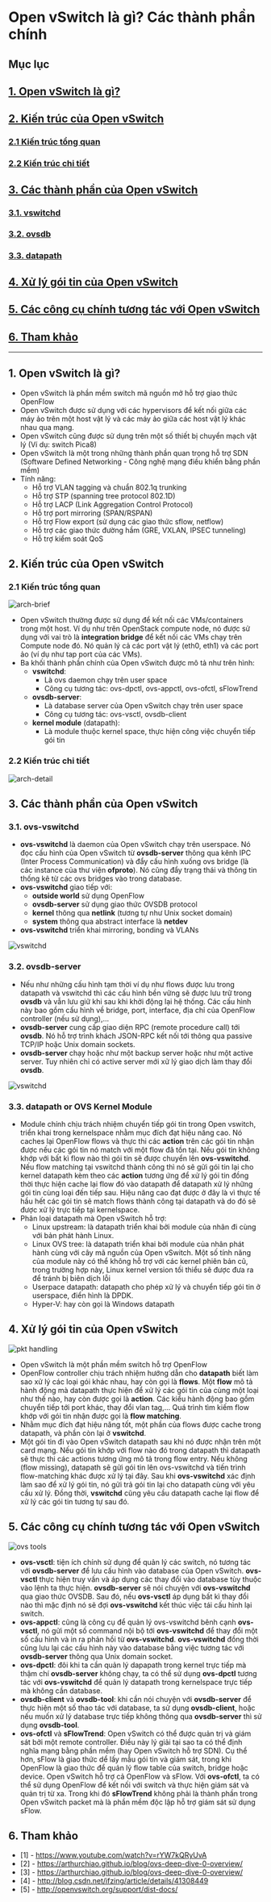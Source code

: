 # Open vSwitch là gì? Các thành phần chính

## Mục lục

## [1. Open vSwitch là gì?](#whatis)

## [2. Kiến trúc của Open vSwitch](#arch)

### [2.1 Kiến trúc tổng quan](#arch-brief)

### [2.2 Kiến trúc chi tiết](#arch-detail)

## [3. Các thành phần của Open vSwitch](#components)

### [3.1. vswitchd](#daemon)

### [3.2. ovsdb](#ovsdb)

### [3.3. datapath](#datapath)

## [4. Xử lý gói tin của Open vSwitch](#pkt-handling)

## [5. Các công cụ chính tương tác với Open vSwitch](#ovs-tools)

## [6. Tham khảo](#ref)

---

## <a name="whatis"></a> 1. Open vSwitch là gì?

- Open vSwitch là phần mềm switch mã nguồn mở hỗ trợ giao thức OpenFlow
- Open vSwitch được sử dụng với các hypervisors để kết nối giữa các máy ảo trên một host vật lý và các máy ảo giữa các host vật lý khác nhau qua mạng.
- Open vSwitch cũng được sử dụng trên một số thiết bị chuyển mạch vật lý (Ví dụ: switch Pica8)
- Open vSwitch là một trong những thành phần quan trọng hỗ trợ SDN (Software Defined Networking - Công nghệ mạng điều khiển bằng phần mềm)
- Tính năng:
	- Hỗ trợ VLAN tagging và chuẩn 802.1q trunking
	- Hỗ trợ STP (spanning tree protocol 802.1D)
	- Hỗ trợ LACP (Link Aggregation Control Protocol)
	- Hỗ trợ port mirroring (SPAN/RSPAN)
	- Hỗ trợ Flow export (sử dụng các giao thức sflow, netflow)
	- Hỗ trợ các giao thức đường hầm (GRE, VXLAN, IPSEC tunneling)
	- Hỗ trợ kiểm soát QoS

## <a name="arch"></a> 2. Kiến trúc của Open vSwitch

### <a name="arch-brief"></a> 2.1 Kiến trúc tổng quan

![arch-brief](images/ovs_arch.jpg)

- Open vSwitch thường được sử dụng để kết nối các VMs/containers trong một host. Ví dụ như trên OpenStack compute node, nó được sử dụng với vai trò là __integration bridge__ để kết nối các VMs chạy trên Compute node đó. Nó quản lý cả các port vật lý (eth0, eth1) và các port ảo (ví dụ như tap port của các VMs).
- Ba khối thành phần chính của Open vSwitch được mô tả như trên hình:
	- __vswitchd__:
		- Là ovs daemon chạy trên user space
		- Công cụ tương tác: ovs-dpctl, ovs-appctl, ovs-ofctl, sFlowTrend
	- __ovsdb-server__:
		- Là database server của Open vSwitch chạy trên user space
		- Công cụ tương tác: ovs-vsctl, ovsdb-client
	- __kernel module__ (datapath):
		- Là module thuộc kernel space, thực hiện công việc chuyển tiếp gói tin

### <a name="arch-detail"></a> 2.2 Kiến trúc chi tiết

![arch-detail](images/ovs-arch.png)

## <a name="components"></a> 3. Các thành phần của Open vSwitch

### <a name="daemon"></a> 3.1. ovs-vswitchd

- __ovs-vswitchd__ là daemon của Open vSwitch chạy trên userspace. Nó đọc cấu hình của Open vSwitch từ __ovsdb-server__ thông qua kênh IPC (Inter Process Communication) và đẩy cấu hình xuống ovs bridge (là các instance của thư viện __ofproto__). Nó cũng đẩy trạng thái và thông tin thống kê từ các ovs bridges vào trong database.
- __ovs-vswitchd__ giao tiếp với:
	- __outside world__ sử dụng OpenFlow
	- __ovsdb-server__ sử dụng giao thức OVSDB protocol
	- __kernel__ thông qua __netlink__ (tương tự như Unix socket domain)
	- __system__ thông qua abstract interface là __netdev__
- __ovs-vswitchd__ triển khai mirroring, bonding và VLANs

![vswitchd](images/vswitchd_ovsdb_ofproto.png)

### <a name="ovsdb"></a> 3.2. ovsdb-server

- Nếu như những cấu hình tạm thời ví dụ như flows được lưu trong datapath và vswitchd thì các cấu hình bền vững sẽ được lưu trữ trong __ovsdb__ và vẫn lưu giữ khi sau khi khởi động lại hệ thống. Các cấu hình này bao gồm cấu hình về bridge, port, interface, địa chỉ của OpenFlow controller (nếu sử dụng),...
- __ovsdb-server__ cung cấp giao diện RPC (remote procedure call) tới __ovsdb__. Nó hỗ trợ trình khách JSON-RPC kết nối tới thông qua passive TCP/IP hoặc Unix domain sockets.
- __ovsdb-server__ chạy hoặc như một backup server hoặc như một active server. Tuy nhiên chỉ có active server mới xử lý giao dịch làm thay đổi __ovsdb__.

![vswitchd](images/ovsdb_tables.jpg)

### <a name="datapath"></a> 3.3. datapath or OVS Kernel Module

- Module chính chịu trách nhiệm chuyển tiếp gói tin trong Open vswitch, triển khai trong kernelspace nhằm mục đích đạt hiệu năng cao. Nó caches lại OpenFlow flows và thực thi các __action__ trên các gói tin nhận được nếu các gói tin nó match với một flow đã tồn tại. Nếu gói tin không khớp với bất kì flow nào thì gói tin sẽ được chuyển lên __ovs-vswitchd__. Nếu flow matching tại vswitchd thành công thì nó sẽ gửi gói tin lại cho kernel datapath kèm theo các __action__ tương ứng để xử lý gói tin đồng thời thực hiện cache lại flow đó vào datapath để datapath xử lý những gói tin cùng loại đến tiếp sau. Hiệu năng cao đạt được ở đây là vì thực tế hầu hết các gói tin sẽ match flows thành công tại datapath và do đó sẽ được xử lý trực tiếp tại kernelspace.
- Phân loại datapath mà Open vSwitch hỗ trợ:
	- Linux upstream: là datapath triển khai bởi module của nhân đi cùng với bản phát hành Linux.
	- Linux OVS tree: là datapath triển khai bởi module của nhân phát hành cùng với cây mã nguồn của Open vSwitch. Một số tính năng của module này có thể không hỗ trợ với các kernel phiên bản cũ, trong trường hợp này, Linux kernel version tối thiểu sẽ được đưa ra để tránh bị biên dịch lỗi
	- Userpace datapath: datapath cho phép xử lý và chuyển tiếp gói tin ở userspace, điển hình là DPDK.
	- Hyper-V: hay còn gọi là Windows datapath

## <a name="pkt-handling"></a> 4. Xử lý gói tin của Open vSwitch

![pkt handling](images/ovs_packet_flow.jpg)

- Open vSwitch là một phần mềm switch hỗ trợ OpenFlow
- OpenFlow controller chịu trách nhiệm hướng dẫn cho __datapath__ biết làm sao xử lý các loại gói khác nhau, hay còn gọi là __flows__. Một __flow__ mô tả hành động mà datapath thực hiện để xử lý các gói tin của cùng một loại như thế nào, hay còn được gọi là __action__. Các kiểu hành động bao gồm chuyển tiếp tới port khác, thay đổi vlan tag,... Quá trình tìm kiếm flow khớp với gói tin nhận được gọi là __flow matching__.
- Nhằm mục đích đạt hiệu năng tốt, một phần của flows được cache trong datapath, và phần còn lại ở __vswitchd__.
- Một gói tin đi vào Open vSwitch datapath sau khi nó được nhận trên một card mạng. Nếu gói tin khớp với flow nào đó trong datapath thì datapath sẽ thực thi các actions tương ứng mô tả trong flow entry. Nếu không (flow missing), datapath sẽ gửi gói tin lên ovs-vswitchd và tiến trình flow-matching khác được xử lý tại đây. Sau khi __ovs-vswitchd__ xác định làm sao để xử lý gói tin, nó gửi trả gói tin lại cho datapath cùng với yêu cầu xử lý. Đồng thời, __vswitchd__ cũng yêu cầu datapath cache lại flow để xử lý các gói tin tương tự sau đó.


## <a name="ovs-tools"></a> 5. Các công cụ chính tương tác với Open vSwitch

![ovs tools](images/ovs-tools.jpg)

- __ovs-vsctl__: tiện ích chính sử dụng để quản lý các switch, nó tương tác với __ovsdb-server__ để lưu cấu hình vào database của Open vSwitch. __ovs-vsctl__ thực hiện truy vấn và áp dụng các thay đổi vào database tùy thuộc vào lệnh ta thực hiện. __ovsdb-server__ sẽ nói chuyện với __ovs-vswitchd__ qua giao thức OVSDB. Sau đó, nếu __ovs-vsctl__ áp dụng bất kì thay đổi nào thì mặc định nó sẽ đợi __ovs-vswitchd__ kết thúc việc tái cấu hình lại switch. 
- __ovs-appctl__: cũng là công cụ để quản lý ovs-vswitchd bênh cạnh __ovs-vsctl__, nó gửi một số command nội bộ tới __ovs-vswitchd__ để thay đổi một số cấu hình và in ra phản hồi từ __ovs-vswitchd__. __ovs-vswitchd__ đồng thời cũng lưu lại các cấu hình này vào database bằng việc tương tác với __ovsdb-server__ thông qua Unix domain socket.
- __ovs-dpctl__: đôi khi ta cần quản lý dapapath trong kernel trực tiếp mà thậm chí __ovsdb-server__ không chạy, ta có thể sử dụng __ovs-dpctl__ tương tác với __ovs-vswitchd__ để quản lý datapath trong kernelspace trực tiếp mà không cần database.
- __ovsdb-client__ và __ovsdb-tool__: khi cần nói chuyện với __ovsdb-server__ để thực hiện một số thao tác với database, ta sử dụng __ovsdb-client__, hoặc nếu muốn xử lý database trực tiếp không thông qua __ovsdb-server__ thì sử dụng __ovsdb-tool__.
- __ovs-ofctl__ và __sFlowTrend__: Open vSwitch có thể được quản trị và giám sát bởi một remote controller. Điều này lý giải tại sao ta có thể định nghĩa mạng bằng phần mềm (hay Open vSwitch hỗ trợ SDN). Cụ thể hơn, sFlow là giao thức dể lấy mẫu gói tin và giám sát, trong khi OpenFlow là giao thức để quản lý flow table của switch, bridge hoặc device. Open vSwitch hỗ trợ cả OpenFlow và sFlow. Với __ovs-ofctl__, ta có thể sử dụng OpenFlow để kết nối với switch và thực hiện giám sát và quản trị từ xa. Trong khi đó __sFlowTrend__ không phải là thành phần trong Open vSwitch packet mà là phần mềm độc lập hỗ trợ giám sát sử dụng sFlow.

## <a name="ref"></a> 6. Tham khảo

- [1] - <https://www.youtube.com/watch?v=rYW7kQRyUvA>
- [2] - <https://arthurchiao.github.io/blog/ovs-deep-dive-0-overview/>
- [3] - <https://arthurchiao.github.io/blog/ovs-deep-dive-0-overview/>
- [4] - <http://blog.csdn.net/ifzing/article/details/41308449>
- [5] - <http://openvswitch.org/support/dist-docs/>
